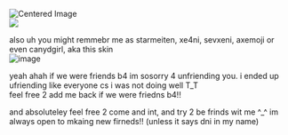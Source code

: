 <img src="https://komarev.com/ghpvc/?username=s7ri&color=ff6f66&label=losers" alt="Centered Image"> <br>
![](https://files.catbox.moe/bdo6s7.jpg) <br>

also uh you might remmebr me as starmeiten, xe4ni, sevxeni, axemoji or even canydgirl, aka this skin <br>
![image](https://github.com/user-attachments/assets/9b945139-0f7d-4ae6-9f04-4cfaeef20f5c) <br>

yeah ahah if we were friends b4 im sosorry 4 unfriending you. i ended up ufriending like everyone cs i was not doing well T_T <br>
feel free 2 add me back if we were friedns b4!! <br>

and absoluteley feel free 2 come and int, and try 2 be frinds wit me ^_^ im always open to mkaing new firneds!! (unless it says dni in my name)




















 
















<!--
**s7ri/s7ri** is a ✨ _special_ ✨ repository because its `README.md` (this file) appears on your GitHub profile.

Here are some ideas to get you started:

- 🔭 I’m currently working on ...
- 🌱 I’m currently learning ...
- 👯 I’m looking to collaborate on ...
- 🤔 I’m looking for help with ...
- 💬 Ask me about ...
- 📫 How to reach me: ...
- 😄 Pronouns: ...
- ⚡ Fun fact: ...
-->

